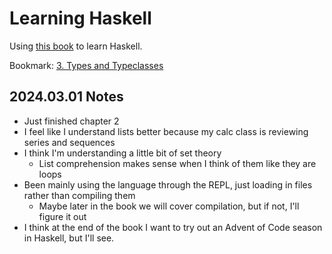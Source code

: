 # Learning Haskell

Using [this book](https://learnyouahaskell.com/chapters) to learn Haskell.

Bookmark: [3. Types and Typeclasses](http://learnyouahaskell.com/types-and-typeclasses)

## 2024.03.01 Notes

* Just finished chapter 2
* I feel like I understand lists better because my calc class is reviewing series and sequences
* I think I'm understanding a little bit of set theory
  * List comprehension makes sense when I think of them like they are loops
* Been mainly using the language through the REPL, just loading in files rather than compiling them
  * Maybe later in the book we will cover compilation, but if not, I'll figure it out
* I think at the end of the book I want to try out an Advent of Code season in Haskell, but I'll see.



